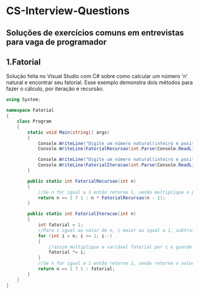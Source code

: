 # CS-Interview-Questions
## Soluções de exercícios comuns em entrevistas para vaga de programador
## 1.Fatorial
Solução feita no Visual Studio com C# sobre como calcular um número 'n' natural e encontrar seu fatorial. Esse exemplo demonstra dois métodos para fazer o cálculo, por iteração e recursão.
```c#
using System;

namespace Fatorial
{
    class Program
    {
        static void Main(string[] args)
        {
            Console.WriteLine("Digite um número natural(inteiro e positivo) para definir o fatorial do mesmo(método recursão)");
            Console.WriteLine(FatorialRecursao(int.Parse(Console.ReadLine())).ToString());

            Console.WriteLine("Digite um número natural(inteiro e positivo) para definir o fatorial do mesmo(método iteração)");
            Console.WriteLine(FatorialIteracao(int.Parse(Console.ReadLine())).ToString());
        }

        public static int FatorialRecursao(int n)
        {
            //Se n for igual a 1 então retorne 1, senão multiplique n pela função Fatorial
            return n == 1 ? 1 : n * FatorialRecursao(n - 1);
        }

        public static int FatorialIteracao(int n)
        {            
            int fatorial = 1;
            //Para i igual ao valor de n, i maior ou igual a 1, subtraia i            
            for (int i = n; i >= 1; i--) 
            {
                //assim multiplique a variável fatorial por i e guarde o valor nela mesma
                fatorial *= i; 
            }
            //Se n for igual a 1 então retorne 1, senão retorne o valor da variável fatorial
            return n == 1 ? 1 : fatorial;                        
        }
    }
}
```
